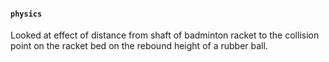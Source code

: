 #### `physics`

Looked at effect of distance from shaft of badminton racket to the collision
point on the racket bed on the rebound height of a rubber ball.

